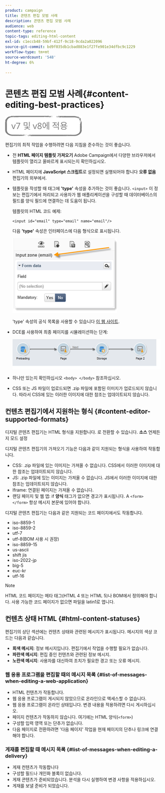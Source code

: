 ```yaml
---
product: campaign
title: 콘텐츠 편집 모범 사례
description: 콘텐츠 편집 모범 사례
audience: web
content-type: reference
topic-tags: editing-html-content
exl-id: c1eccb48-59bf-412f-9c18-9cda2a022096
source-git-commit: bd9f035db1cbad883e1f27fe901e34dfbc9c1229
workflow-type: tm+mt
source-wordcount: '548'
ht-degree: 6%

---
```


# 콘텐츠 편집 모범 사례{#content-editing-best-practices}

![](../../assets/common.svg)

편집기의 최적 작업을 수행하려면 다음 지침을 준수하는 것이 좋습니다.

* 전 **HTML 페이지 템플릿 가져오기** Adobe Campaign에서 다양한 브라우저에서 템플릿이 열리고 올바르게 표시되는지 확인하십시오.
* HTML 페이지에 **JavaScript 스크립트**&#x200B;로 설정되면 실행되어야 합니다 **오류 없음** 편집기의 외부에서.
* 템플릿을 작성할 때 태그에 **&#39;type&#39;** 속성을 추가하는 것이 좋습니다. `<input>` 이 정보는 편집기에서 처리되고 사용자가 웹 애플리케이션을 구성할 때 데이터베이스의 필드를 양식 필드에 연결하는 데 도움이 됩니다.

   템플릿의 HTML 코드 예제:

   ```
   <input id="email" type="email" name="email"/>
   ```

   다음 **&#39;type&#39;** 속성은 인터페이스에 다음 형식으로 표시됩니다.

   ![](assets/dce_sidebar_inputtypechanges.png)

   &#39;type&#39; 속성의 공식 목록을 사용할 수 있습니다 [이 웹 사이트](https://www.w3schools.com/tags/att_input_type.asp).

* DCE를 사용하여 최종 페이지를 시뮬레이션하는 단계:

   ![](assets/dce_enchainement.png)

* 하나만 있는지 확인하십시오 `<body> </body>` 참조하십시오.
* CSS 또는 JS 파일이 업로드되면 .zip 파일에 포함된 이미지가 업로드되지 않습니다. 따라서 CSS에 있는 이러한 이미지에 대한 참조는 업데이트되지 않습니다.

## 컨텐츠 편집기에서 지원하는 형식 {#content-editor-supported-formats}

디지털 콘텐츠 편집기는 HTML 형식을 지원합니다. 로 전환할 수 있습니다. **소스** 언제든지 모드 설정

디지털 콘텐츠 편집기의 가져오기 기능은 다음과 같이 지원되는 형식을 사용하여 작동합니다.

* CSS: .zip 파일에 있는 이미지는 가져올 수 없습니다. CSS에서 이러한 이미지에 대한 참조는 업데이트되지 않습니다.
* JS: .zip 파일에 있는 이미지는 가져올 수 없습니다. JS에서 이러한 이미지에 대한 참조는 업데이트되지 않습니다.
* Iframe: 연결된 페이지는 가져올 수 없습니다.
* 랜딩 페이지 및 웹 앱: if **양식** 태그가 없으면 경고가 표시됩니다. A `<form> </form>` 항상 메시지 본문에 있어야 합니다.

디지털 콘텐츠 편집기는 다음과 같은 지원되는 코드 페이지에서도 작동합니다.

* iso-8859-1
* iso-8859-2
* utf-7
* utf-8(BOM 사용 시 권장)
* iso-8859-15
* us-ascii
* shift jis
* iso-2022-jp
* big-5
* euc-kr
* utf-16

>[!NOTE]
>
>HTML 코드 페이지는 메타 태그(HTML 4 또는 HTML 5)나 BOM에서 정의해야 합니다. 사용 가능한 코드 페이지가 없으면 파일을 latin1로 엽니다.

## 컨텐츠 상태 HTML {#html-content-statuses}

편집기의 상단 섹션에는 컨텐츠 상태와 관련된 메시지가 표시됩니다. 메시지의 색상 코드는 다음과 같습니다.

* **회색 메시지**: 정보 메시지입니다. 편집기에서 작업을 수행할 필요가 없습니다.
* **파란색 메시지**: 편집 중인 컨텐츠와 관련된 정보 메시지.
* **노란색 메시지**: 사용자를 대신하여 조치가 필요한 경고 또는 오류 메시지.

### 웹 응용 프로그램을 편집할 때의 메시지 목록 {#list-of-messages-when-editing-a-web-application}

* HTML 컨텐츠가 작동합니다.
* 웹 응용 프로그램이 게시되지 않았으므로 온라인으로 액세스할 수 없습니다.
* 웹 응용 프로그램이 온라인 상태입니다. 변경 내용을 적용하려면 다시 게시하십시오.
* 페이지 컨텐츠가 작동하지 않습니다. 여기에는 HTML 양식(`<form>`)
* 구성할 입력 영역 또는 단추가 없습니다.
* 다음 페이지로 전환하려면 &#39;다음 페이지&#39; 작업을 현재 페이지의 단추나 링크에 연결해야 합니다.

### 게재를 편집할 때 메시지 목록 {#list-of-messages-when-editing-a-delivery}

* 게재 컨텐츠가 작동합니다
* 구성할 필드나 개인화 블록이 없습니다.
* 게재 콘텐츠가 준비되었습니다. 분석을 다시 실행하여 변경 사항을 적용하십시오.
* 게재를 보낼 준비가 되었습니다.
